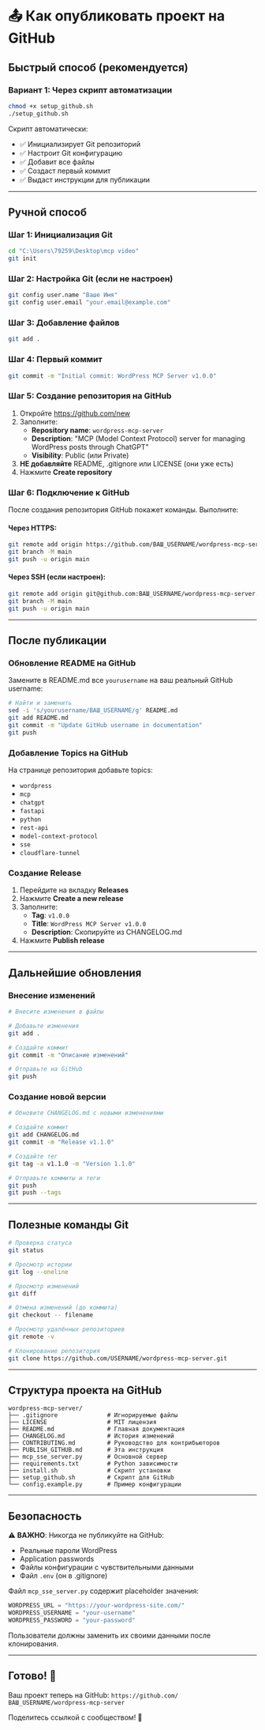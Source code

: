 # 📤 Как опубликовать проект на GitHub

## Быстрый способ (рекомендуется)

### Вариант 1: Через скрипт автоматизации

```bash
chmod +x setup_github.sh
./setup_github.sh
```

Скрипт автоматически:
- ✅ Инициализирует Git репозиторий
- ✅ Настроит Git конфигурацию
- ✅ Добавит все файлы
- ✅ Создаст первый коммит
- ✅ Выдаст инструкции для публикации

---

## Ручной способ

### Шаг 1: Инициализация Git

```bash
cd "C:\Users\79259\Desktop\mcp video"
git init
```

### Шаг 2: Настройка Git (если не настроен)

```bash
git config user.name "Ваше Имя"
git config user.email "your.email@example.com"
```

### Шаг 3: Добавление файлов

```bash
git add .
```

### Шаг 4: Первый коммит

```bash
git commit -m "Initial commit: WordPress MCP Server v1.0.0"
```

### Шаг 5: Создание репозитория на GitHub

1. Откройте https://github.com/new
2. Заполните:
   - **Repository name**: `wordpress-mcp-server`
   - **Description**: "MCP (Model Context Protocol) server for managing WordPress posts through ChatGPT"
   - **Visibility**: Public (или Private)
3. **НЕ добавляйте** README, .gitignore или LICENSE (они уже есть)
4. Нажмите **Create repository**

### Шаг 6: Подключение к GitHub

После создания репозитория GitHub покажет команды. Выполните:

#### Через HTTPS:
```bash
git remote add origin https://github.com/ВАШ_USERNAME/wordpress-mcp-server.git
git branch -M main
git push -u origin main
```

#### Через SSH (если настроен):
```bash
git remote add origin git@github.com:ВАШ_USERNAME/wordpress-mcp-server.git
git branch -M main
git push -u origin main
```

---

## После публикации

### Обновление README на GitHub

Замените в README.md все `yourusername` на ваш реальный GitHub username:

```bash
# Найти и заменить
sed -i 's/yourusername/ВАШ_USERNAME/g' README.md
git add README.md
git commit -m "Update GitHub username in documentation"
git push
```

### Добавление Topics на GitHub

На странице репозитория добавьте topics:
- `wordpress`
- `mcp`
- `chatgpt`
- `fastapi`
- `python`
- `rest-api`
- `model-context-protocol`
- `sse`
- `cloudflare-tunnel`

### Создание Release

1. Перейдите на вкладку **Releases**
2. Нажмите **Create a new release**
3. Заполните:
   - **Tag**: `v1.0.0`
   - **Title**: `WordPress MCP Server v1.0.0`
   - **Description**: Скопируйте из CHANGELOG.md
4. Нажмите **Publish release**

---

## Дальнейшие обновления

### Внесение изменений

```bash
# Внесите изменения в файлы

# Добавьте изменения
git add .

# Создайте коммит
git commit -m "Описание изменений"

# Отправьте на GitHub
git push
```

### Создание новой версии

```bash
# Обновите CHANGELOG.md с новыми изменениями

# Создайте коммит
git add CHANGELOG.md
git commit -m "Release v1.1.0"

# Создайте тег
git tag -a v1.1.0 -m "Version 1.1.0"

# Отправьте коммиты и теги
git push
git push --tags
```

---

## Полезные команды Git

```bash
# Проверка статуса
git status

# Просмотр истории
git log --oneline

# Просмотр изменений
git diff

# Отмена изменений (до коммита)
git checkout -- filename

# Просмотр удалённых репозиториев
git remote -v

# Клонирование репозитория
git clone https://github.com/USERNAME/wordpress-mcp-server.git
```

---

## Структура проекта на GitHub

```
wordpress-mcp-server/
├── .gitignore              # Игнорируемые файлы
├── LICENSE                 # MIT лицензия
├── README.md               # Главная документация
├── CHANGELOG.md            # История изменений
├── CONTRIBUTING.md         # Руководство для контрибьюторов
├── PUBLISH_GITHUB.md       # Эта инструкция
├── mcp_sse_server.py       # Основной сервер
├── requirements.txt        # Python зависимости
├── install.sh              # Скрипт установки
├── setup_github.sh         # Скрипт для GitHub
└── config.example.py       # Пример конфигурации
```

---

## Безопасность

⚠️ **ВАЖНО**: Никогда не публикуйте на GitHub:
- Реальные пароли WordPress
- Application passwords
- Файлы конфигурации с чувствительными данными
- Файл `.env` (он в .gitignore)

Файл `mcp_sse_server.py` содержит placeholder значения:
```python
WORDPRESS_URL = "https://your-wordpress-site.com/"
WORDPRESS_USERNAME = "your-username"
WORDPRESS_PASSWORD = "your-password"
```

Пользователи должны заменить их своими данными после клонирования.

---

## Готово! 🎉

Ваш проект теперь на GitHub:
`https://github.com/ВАШ_USERNAME/wordpress-mcp-server`

Поделитесь ссылкой с сообществом! 🚀

